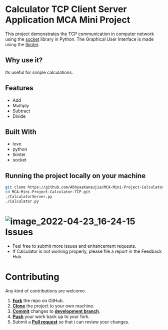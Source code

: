 # Calculator TCP Client Server Application MCA Mini Project

This project demonstrates the TCP communication in computer network using the [socket](https://docs.python.org/3/library/socket.html?highlight=socket#module-socket) library in Python. The Graphical User Interface is made using the [tkinter](https://docs.python.org/3/library/tkinter.html).

## Why use it?

Its useful for simple calculations.

## Features

* Add
* Multiply
* Subtract
* Divide

## Built With

* love
* python
* tkinter
* socket
## Running the project locally on your machine
```sh
git clone https://github.com/AbhyasKanaujia/MCA-Mini-Project-Calculator-TCP.git
cd MCA-Mini-Project-Calculator-TCP.git
./CalculatorServer.py
./Calculator.py
```


 
![image_2022-04-23_16-24-15](https://user-images.githubusercontent.com/66552164/164892037-b0355a83-76ff-4219-82e4-c65a31cadb6f.png)
Issues
==========
* Feel free to submit more issues and enhancement requests.
* If Calculator is not working properly, please file a report in the Feedback Hub. 

Contributing
==========
Any kind of contributions are welcome.
1. <a href='https://help.github.com/articles/fork-a-repo/'>**Fork**</a> the repo on GitHub.
2. <a href='https://help.github.com/articles/cloning-a-repository/'>**Clone**</a> the project to your own machine.
3. <a href='https://git-scm.com/book/en/v2/Git-Basics-Recording-Changes-to-the-Repository'>**Commit**</a> changes to <a href='https://git-scm.com/book/en/v2/Git-Branching-Branches-in-a-Nutshell'>**development branch**</a>.
4. <a href='https://help.github.com/articles/pushing-to-a-remote/'>**Push**</a> your work back up to your fork.
5. Submit a <a href='https://help.github.com/articles/about-pull-requests/'>**Pull request**</a> so that i can review your changes.

